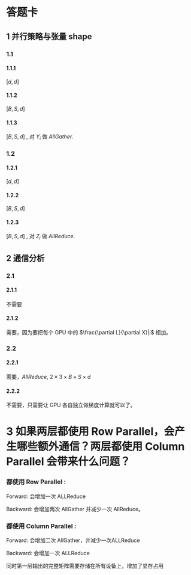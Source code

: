# 答题卡

## 1 并行策略与张量 shape

### 1.1

#### 1.1.1
$[d, d]$

#### 1.1.2
$[B, S, d]$

#### 1.1.3
$[B, S, d]$ , 对 $Y_i$ 做 $AllGather$.

### 1.2


#### 1.2.1
$[d, d]$

#### 1.2.2
$[B, S, d]$

#### 1.2.3
$[B, S, d]$ , 对 $Z_i$ 做 $AllReduce$.

## 2 通信分析

### 2.1

#### 2.1.1
不需要

#### 2.1.2
需要，因为要把每个 GPU 中的 $\frac{\partial L}{\partial X}|i$ 相加。

### 2.2

#### 2.2.1
需要，$AllReduce$, $2 \times 3 \times B \times S \times d$

#### 2.2.2
不需要，只需要让 GPU 各自独立做梯度计算就可以了。

# 3 如果两层都使用 Row Parallel，会产生哪些额外通信？两层都使用 Column Parallel 会带来什么问题？
### 都使用 Row Parallel :
Forward: 会增加一次 ALLReduce

Backward: 会增加两次 AllGather 并减少一次 AllReduce。

### 都使用 Column Parallel :

Forward: 会增加二次 AllGather，并减少一次ALLReduce

Backward: 会增加一次 ALLReduce

同时第一层输出的完整矩阵需要存储在所有设备上，增加了显存占用